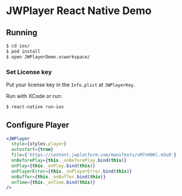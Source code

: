 # JWPlayer React Native Demo

## Running

```bash
$ cd ios/
$ pod install
$ open JWPlayerDemo.xcworkspace/
```

### Set License key

Put your license key in the `Info.plist` at `JWPlayerKey`.

Run with XCode or run:

```bash
$ react-native run-ios
```

## Configure Player

```jsx
<JWPlayer
  style={styles.player}
  autostart={true}
  file={'https://content.jwplatform.com/manifests/vM7nH0Kl.m3u8'}
  onBeforePlay={this._onBeforePlay.bind(this)}
  onPlay={this._onPlay.bind(this)}
  onPlayerError={this._onPlayerError.bind(this)}
  onBuffer={this._onBuffer.bind(this)}
  onTime={this._onTime.bind(this)}
/>
```
